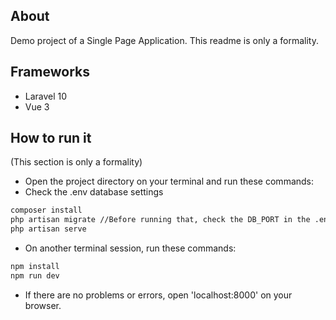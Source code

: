 ## About
Demo project of a Single Page Application. This readme is only a formality.

## Frameworks
* Laravel 10
* Vue 3

## How to run it
(This section is only a formality)
* Open the project directory on your terminal and run these commands:
* Check the .env database settings

```sh
composer install
php artisan migrate //Before running that, check the DB_PORT in the .env if needed
php artisan serve
```

* On another terminal session, run these commands:
```sh
npm install
npm run dev
```

* If there are no problems or errors, open 'localhost:8000' on your browser.
